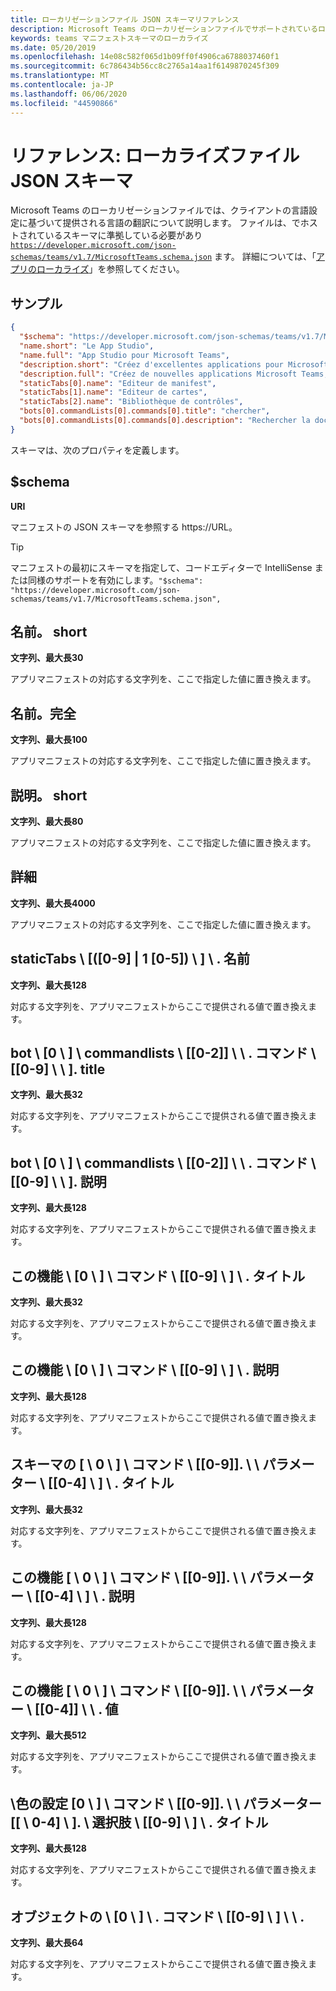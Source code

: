```yaml
---
title: ローカリゼーションファイル JSON スキーマリファレンス
description: Microsoft Teams のローカリゼーションファイルでサポートされているローカライズスキーマについて説明します。
keywords: teams マニフェストスキーマのローカライズ
ms.date: 05/20/2019
ms.openlocfilehash: 14e08c582f065d1b09ff0f4906ca6788037460f1
ms.sourcegitcommit: 6c786434b56cc8c2765a14aa1f6149870245f309
ms.translationtype: MT
ms.contentlocale: ja-JP
ms.lasthandoff: 06/06/2020
ms.locfileid: "44590866"
---
```

# <a name="reference-localization-file-json-schema"></a>リファレンス: ローカライズファイル JSON スキーマ

Microsoft Teams のローカリゼーションファイルでは、クライアントの言語設定に基づいて提供される言語の翻訳について説明します。 ファイルは、でホストされているスキーマに準拠している必要があり [`https://developer.microsoft.com/json-schemas/teams/v1.7/MicrosoftTeams.schema.json`]( https://developer.microsoft.com/json-schemas/teams/v1.7/MicrosoftTeams.schema.json) ます。 詳細については、「[アプリのローカライズ](~/concepts/build-and-test/apps-localization.md)」を参照してください。

## <a name="sample"></a>サンプル

```json
{
  "$schema": "https://developer.microsoft.com/json-schemas/teams/v1.7/MicrosoftTeams.schema.json",
  "name.short": "Le App Studio",
  "name.full": "App Studio pour Microsoft Teams",
  "description.short": "Créez d'excellentes applications pour Microsoft Teams avec App Studio.",
  "description.full": "Créez de nouvelles applications Microsoft Teams, concevez et prévisualisez des cartes bot, et explorez la documentation avec App Studio.",
  "staticTabs[0].name": "Editeur de manifest",
  "staticTabs[1].name": "Editeur de cartes",
  "staticTabs[2].name": "Bibliothèque de contrôles",
  "bots[0].commandLists[0].commands[0].title": "chercher",
  "bots[0].commandLists[0].commands[0].description": "Rechercher la documentation Teams pertinente"
}
```

スキーマは、次のプロパティを定義します。

## <a name="schema"></a>$schema

**URI**

マニフェストの JSON スキーマを参照する https://URL。

> [!TIP]
> マニフェストの最初にスキーマを指定して、コードエディターで IntelliSense または同様のサポートを有効にします。`"$schema": "https://developer.microsoft.com/json-schemas/teams/v1.7/MicrosoftTeams.schema.json",`

## <a name="nameshort"></a>名前。 short

**文字列、最大長30**

アプリマニフェストの対応する文字列を、ここで指定した値に置き換えます。

## <a name="namefull"></a>名前。完全

**文字列、最大長100**

アプリマニフェストの対応する文字列を、ここで指定した値に置き換えます。

## <a name="descriptionshort"></a>説明。 short

**文字列、最大長80**

アプリマニフェストの対応する文字列を、ここで指定した値に置き換えます。

## <a name="descriptionfull"></a>詳細

**文字列、最大長4000**

アプリマニフェストの対応する文字列を、ここで指定した値に置き換えます。

## <a name="statictabs0-910-5name"></a>staticTabs \\ [([0-9] | 1 [0-5]) \\ ] \\ . 名前

**文字列、最大長128**

対応する文字列を、アプリマニフェストからここで提供される値で置き換えます。

## <a name="bots0commandlists0-2commands0-9title"></a>bot \\ [0 \\ ] \\ commandlists \\ [[0-2]] \\ \\ . コマンド \\ [[0-9] \\ \\ ]. title

**文字列、最大長32**

対応する文字列を、アプリマニフェストからここで提供される値で置き換えます。

## <a name="bots0commandlists0-2commands0-9description"></a>bot \\ [0 \\ ] \\ commandlists \\ [[0-2]] \\ \\ . コマンド \\ [[0-9] \\ \\ ]. 説明

**文字列、最大長128**

対応する文字列を、アプリマニフェストからここで提供される値で置き換えます。

## <a name="composeextensions0commands0-9title"></a>この機能 \\ [0 \\ ] \\ コマンド \\ [[0-9] \\ ] \\ . タイトル

**文字列、最大長32**

対応する文字列を、アプリマニフェストからここで提供される値で置き換えます。

## <a name="composeextensions0commands0-9description"></a>この機能 \\ [0 \\ ] \\ コマンド \\ [[0-9] \\ ] \\ . 説明

**文字列、最大長128**

対応する文字列を、アプリマニフェストからここで提供される値で置き換えます。

## <a name="composeextensions0commands0-9parameters0-4title"></a>スキーマの [ \\ 0 \\ ] \\ コマンド \\ [[0-9]]. \\ \\ パラメーター \\ [[0-4] \\ ] \\ . タイトル

**文字列、最大長32**

対応する文字列を、アプリマニフェストからここで提供される値で置き換えます。

## <a name="composeextensions0commands0-9parameters0-4description"></a>この機能 [ \\ 0 \\ ] \\ コマンド \\ [[0-9]]. \\ \\ パラメーター \\ [[0-4] \\ ] \\ . 説明

**文字列、最大長128**

対応する文字列を、アプリマニフェストからここで提供される値で置き換えます。

## <a name="composeextensions0commands0-9parameters0-4value"></a>この機能 [ \\ 0 \\ ] \\ コマンド \\ [[0-9]]. \\ \\ パラメーター \\ [[0-4]] \\ \\ . 値

**文字列、最大長512**

対応する文字列を、アプリマニフェストからここで提供される値で置き換えます。

## <a name="composeextensions0commands0-9parameters0-4choices0-9title"></a>\\色の設定 [0 \\ ] \\ コマンド \\ [[0-9]]. \\ \\ パラメーター [[ \\ 0-4] \\ ]. \\ 選択肢 \\ [[0-9] \\ ] \\ . タイトル

**文字列、最大長128**

対応する文字列を、アプリマニフェストからここで提供される値で置き換えます。

## <a name="composeextensions0commands0-9taskinfotitle"></a>オブジェクトの \\ [0 \\ ] \\ . コマンド \\ [[0-9] \\ ] \\ \\ .

**文字列、最大長64**

対応する文字列を、アプリマニフェストからここで提供される値で置き換えます。